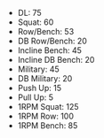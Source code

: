 * DL: 75
*  Squat: 60
*  Row/Bench: 53
*  DB Row/Bench: 20
*  Incline Bench: 45
*  Incline DB Bench: 20
*  Military: 45
*  DB Military: 20
*  Push Up: 15
*  Pull Up: 5
*  1RPM Squat: 125
*  1RPM Row: 100
*  1RPM Bench: 85
